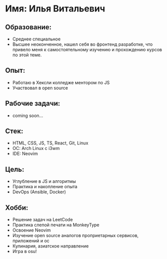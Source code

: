
# Имя: Илья Витальевич

## Образование:
- Среднее специальное
- Высшее неоконченное, нашел себя во фронтенд разработке, что привело меня к самостоятельному изучению и прохождению курсов по этой теме.

## Опыт:
- Работаю в Хексли колледже ментором по JS
- Участвовал в open source

## Рабочие задачи:
- coming soon...

## Стек:
- HTML, CSS, JS, TS, React, Git, Linux
- ОС: Arch Linux с i3wm
- IDE: Neovim

## Цель:
- Углубление в JS и алгоритмы
- Практика и накопление опыта
- DevOps (Ansible, Docker)

## Хобби:
- Решение задач на LeetCode
- Практика слепой печати на MonkeyType
- Освоение Neovim
- Изучение open source аналогов проприетарных сервисов, приложений и ос
- Кулинария, азиатское направление
- Игра в osu!
